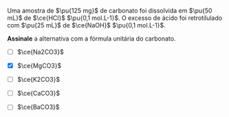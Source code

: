 Uma amostra de $\pu{125 mg}$ de carbonato foi dissolvida em $\pu{50 mL}$ de $\ce{HCl}$ $\pu{0,1 mol.L-1}$. O excesso de ácido foi retrotilulado com $\pu{25 mL}$ de $\ce{NaOH}$ $\pu{0,1 mol.L-1}$.

**Assinale** a alternativa com a fórmula unitária do carbonato.

- [ ] $\ce{Na2CO3}$
- [x] $\ce{MgCO3}$
- [ ] $\ce{K2CO3}$
- [ ] $\ce{CaCO3}$
- [ ] $\ce{BaCO3}$

